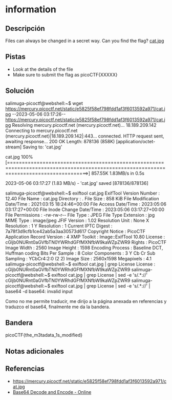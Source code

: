 # information

## Descripción
Files can always be changed in a secret way. Can you find the flag? [cat.jpg](https://mercury.picoctf.net/static/e5825f58ef798fdd1af3f6013592a971/cat.jpg)

## Pistas
- Look at the details of the file
- Make sure to submit the flag as picoCTF{XXXXX}

## Solución
salimuga-picoctf@webshell:~$ wget https://mercury.picoctf.net/static/e5825f58ef798fdd1af3f6013592a971/cat.jpg
--2023-05-06 03:17:26--  https://mercury.picoctf.net/static/e5825f58ef798fdd1af3f6013592a971/cat.jpg
Resolving mercury.picoctf.net (mercury.picoctf.net)... 18.189.209.142
Connecting to mercury.picoctf.net (mercury.picoctf.net)|18.189.209.142|:443... connected.
HTTP request sent, awaiting response... 200 OK
Length: 878136 (858K) [application/octet-stream]
Saving to: 'cat.jpg'

cat.jpg                                                    100%[=======================================================================================================================================>] 857.55K  1.83MB/s    in 0.5s    

2023-05-06 03:17:27 (1.83 MB/s) - 'cat.jpg' saved [878136/878136]

salimuga-picoctf@webshell:~$ exiftool cat.jpg
ExifTool Version Number         : 12.40
File Name                       : cat.jpg
Directory                       : .
File Size                       : 858 KiB
File Modification Date/Time     : 2021:03:15 18:24:46+00:00
File Access Date/Time           : 2023:05:06 03:17:27+00:00
File Inode Change Date/Time     : 2023:05:06 03:17:27+00:00
File Permissions                : -rw-rw-r--
File Type                       : JPEG
File Type Extension             : jpg
MIME Type                       : image/jpeg
JFIF Version                    : 1.02
Resolution Unit                 : None
X Resolution                    : 1
Y Resolution                    : 1
Current IPTC Digest             : 7a78f3d9cfb1ce42ab5a3aa30573d617
Copyright Notice                : PicoCTF
Application Record Version      : 4
XMP Toolkit                     : Image::ExifTool 10.80
License                         : cGljb0NURnt0aGVfbTN0YWRhdGFfMXNfbW9kaWZpZWR9
Rights                          : PicoCTF
Image Width                     : 2560
Image Height                    : 1598
Encoding Process                : Baseline DCT, Huffman coding
Bits Per Sample                 : 8
Color Components                : 3
Y Cb Cr Sub Sampling            : YCbCr4:2:0 (2 2)
Image Size                      : 2560x1598
Megapixels                      : 4.1
salimuga-picoctf@webshell:~$ exiftool cat.jpg | grep License
License                         : cGljb0NURnt0aGVfbTN0YWRhdGFfMXNfbW9kaWZpZWR9
salimuga-picoctf@webshell:~$ exiftool cat.jpg | grep License | sed -e 's/.*://'
 cGljb0NURnt0aGVfbTN0YWRhdGFfMXNfbW9kaWZpZWR9
salimuga-picoctf@webshell:~$ exiftool cat.jpg | grep License | sed -e 's/.*://' | base64 -d
base64: invalid input

Como no me permite traducir, me dirijo a la página anexada en referencias y traduzco el base64, finalmente me da la bandera.

## Bandera

picoCTF{the_m3tadata_1s_modified}

## Notas adicionales


## Referencias
- https://mercury.picoctf.net/static/e5825f58ef798fdd1af3f6013592a971/cat.jpg
- [Base64 Decode and Encode - Online](https://www.base64decode.org/)